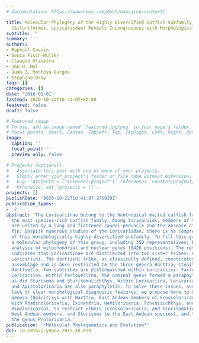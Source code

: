 ```yaml
---
# Documentation: https://wowchemy.com/docs/managing-content/

title: Molecular Phylogeny of the Highly Diversified Catfish Subfamily Loricariinae
  (Siluriformes, Loricariidae) Reveals Incongruences with Morphological Classification
subtitle: ''
summary: ''
authors:
- Raphaël Covain
- Sonia Fisch-Muller
- Claudio Oliveira
- Jan H. Mol
- Juan I. Montoya-Burgos
- Stéphane Dray
tags: []
categories: []
date: '2016-01-01'
lastmod: 2020-10-22T20:41:07+02:00
featured: false
draft: false

# Featured image
# To use, add an image named `featured.jpg/png` to your page's folder.
# Focal points: Smart, Center, TopLeft, Top, TopRight, Left, Right, BottomLeft, Bottom, BottomRight.
image:
  caption: ''
  focal_point: ''
  preview_only: false

# Projects (optional).
#   Associate this post with one or more of your projects.
#   Simply enter your project's folder or file name without extension.
#   E.g. `projects = ["internal-project"]` references `content/project/deep-learning/index.md`.
#   Otherwise, set `projects = []`.
projects: []
publishDate: '2020-10-22T18:41:07.276919Z'
publication_types:
- '2'
abstract: 'The Loricariinae belong to the Neotropical mailed catfish family Loricariidae,
  the most species-rich catfish family. Among loricariids, members of the Loricariinae
  are united by a long and flattened caudal peduncle and the absence of an adipose
  fin. Despite numerous studies of the Loricariidae, there is no comprehensive phylogeny
  of this morphologically highly diversified subfamily. To fill this gap, we present
  a molecular phylogeny of this group, including 350 representatives, based on the
  analysis of mitochondrial and nuclear genes (8426 positions). The resulting phylogeny
  indicates that Loricariinae are distributed into two sister tribes: Harttiini and
  Loricariini. The Harttiini tribe, as classically defined, constitutes a paraphyletic
  assemblage and is here restricted to the three genera Harttia, Cteniloricaria, and
  Harttiella. Two subtribes are distinguished within Loricariini: Farlowellina and
  Loricariina. Within Farlowellina, the nominal genus formed a paraphyletic group,
  as did Sturisoma and Sturisomatichthys. Within Loricariina, Loricaria, Crossoloricaria,
  and Apistoloricaria are also paraphyletic. To solve these issues, and given the
  lack of clear morphological diagnostic features, we propose here to synonymize several
  genera (Quiritixys with Harttia; East Andean members of Crossoloricaria, and Apistoloricaria
  with Rhadinoloricaria; Ixinandria, Hemiloricaria, Fonchiiichthys, and Leliella with
  Rineloricaria), to restrict others (Crossoloricaria, and Sturisomatichthys to the
  West Andean members, and Sturisoma to the East Andean species), and to revalidate
  the genus Proloricaria.'
publication: '*Molecular Phylogenetics and Evolution*'
doi: 10.1016/j.ympev.2015.10.018
---
```

